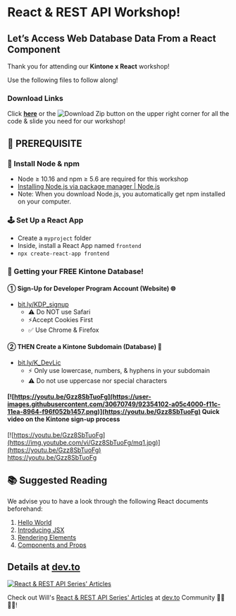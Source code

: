 # React & REST API Workshop!

## Let’s Access Web Database Data From a React Component

Thank you for attending our **Kintone x React** workshop!

Use the following files to follow along!

### Download Links
Click [**here**](https://gist.github.com/ahandsel/556e42aad59ff22604a9042174c556bc/archive/master.zip) or the ![Download Zip](https://user-images.githubusercontent.com/30670749/92357094-3e063e00-f122-11ea-8003-0307587e2c15.png) button on the upper right corner for all the code & slide you need for our workshop!

## 📎 PREREQUISITE

### 💾 Install Node & npm
  * Node ≥ 10.16 and npm ≥ 5.6 are required for this workshop
  * [Installing Node.js via package manager | Node.js](https://nodejs.org/en/download/package-manager/)
  * Note: When you download Node.js, you automatically get npm installed on your computer.

### 🕹️ Set Up a React App
  * Create a `myproject` folder
  * Inside, install a React App named `frontend`
  * `npx create-react-app frontend`

### 🚀 Getting your FREE Kintone Database!

#### ① Sign-Up for Developer Program Account (Website) 🌐
  * [bit.ly/KDP_signup](https://bit.ly/KDP_signup)
    * ⚠ Do NOT use Safari
    * ⚡Accept Cookies First
    * ✅ Use Chrome & Firefox

#### ② THEN Create a Kintone Subdomain (Database) 📂
  * [bit.ly/K_DevLic](http://bit.ly/K_DevLic)
    * ⚡ Only use lowercase, numbers, & hyphens in your subdomain
    * ⚠ Do not use uppercase nor special characters

#### [![https://youtu.be/Gzz8SbTuoFg](https://user-images.githubusercontent.com/30670749/92354102-a05c4000-f11c-11ea-8964-f96f052b1457.png)](https://youtu.be/Gzz8SbTuoFg) Quick video on the Kintone sign-up process
[![https://youtu.be/Gzz8SbTuoFg](https://img.youtube.com/vi/Gzz8SbTuoFg/mq1.jpg)](https://youtu.be/Gzz8SbTuoFg)  
<https://youtu.be/Gzz8SbTuoFg>

## 📚 Suggested Reading
We advise you to have a look through the following React documents beforehand:
1. [Hello World](https://reactjs.org/docs/hello-world.html)
2. [Introducing JSX](https://reactjs.org/docs/introducing-jsx.html)
3. [Rendering Elements](https://reactjs.org/docs/rendering-elements.html)
4. [Components and Props](https://reactjs.org/docs/components-and-props.html)

## Details at [dev.to](https://dev.to/will_yama/series/11707)

[![React & REST API Series' Articles](https://user-images.githubusercontent.com/30670749/111263228-ddbffe00-8668-11eb-9550-f42944f45c76.png)](https://dev.to/will_yama/series/11707)

Check out Will's [React & REST API Series' Articles](https://dev.to/will_yama/series/11707) at [dev.to](https://dev.to/will_yama/series/11707) Community 👩‍💻👨‍💻!
